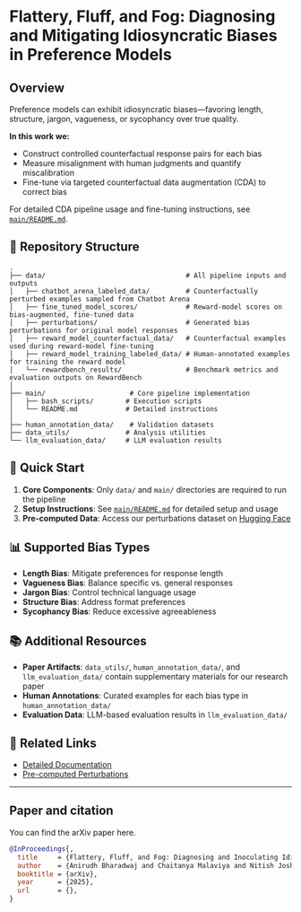 # Flattery, Fluff, and Fog: Diagnosing and Mitigating Idiosyncratic Biases in Preference Models

## Overview

Preference models can exhibit idiosyncratic biases—favoring length, structure, jargon, vagueness, or sycophancy over true quality.  

**In this work we:**

- Construct controlled counterfactual response pairs for each bias  
- Measure misalignment with human judgments and quantify miscalibration  
- Fine-tune via targeted counterfactual data augmentation (CDA) to correct bias  

For detailed CDA pipeline usage and fine-tuning instructions, see [`main/README.md`](main/README.md).

## 📁 Repository Structure

```text
.
├── data/                                   # All pipeline inputs and outputs
│   ├── chatbot_arena_labeled_data/         # Counterfactually perturbed examples sampled from Chatbot Arena
│   ├── fine_tuned_model_scores/            # Reward-model scores on bias-augmented, fine-tuned data
│   ├── perturbations/                      # Generated bias perturbations for original model responses
│   ├── reward_model_counterfactual_data/   # Counterfactual examples used during reward-model fine-tuning
│   ├── reward_model_training_labeled_data/ # Human-annotated examples for training the reward model
│   └── rewardbench_results/                # Benchmark metrics and evaluation outputs on RewardBench
│
├── main/                     # Core pipeline implementation
│   ├── bash_scripts/        # Execution scripts
│   └── README.md            # Detailed instructions
│
├── human_annotation_data/    # Validation datasets
├── data_utils/              # Analysis utilities
└── llm_evaluation_data/     # LLM evaluation results
```

## 🚀 Quick Start

1. **Core Components**: Only `data/` and `main/` directories are required to run the pipeline
2. **Setup Instructions**: See [`main/README.md`](main/README.md) for detailed setup and usage
3. **Pre-computed Data**: Access our perturbations dataset on [Hugging Face](https://huggingface.co/datasets/abharadwaj123/preference-model-perturbations)

## 📊 Supported Bias Types

- **Length Bias**: Mitigate preferences for response length
- **Vagueness Bias**: Balance specific vs. general responses
- **Jargon Bias**: Control technical language usage
- **Structure Bias**: Address format preferences
- **Sycophancy Bias**: Reduce excessive agreeableness

## 📚 Additional Resources

- **Paper Artifacts**: `data_utils/`, `human_annotation_data/`, and `llm_evaluation_data/` contain supplementary materials for our research paper
- **Human Annotations**: Curated examples for each bias type in `human_annotation_data/`
- **Evaluation Data**: LLM-based evaluation results in `llm_evaluation_data/`

## 🔗 Related Links

- [Detailed Documentation](main/README.md)
- [Pre-computed Perturbations](https://huggingface.co/datasets/abharadwaj123/preference-model-perturbations)

---

## Paper and citation

You can find the arXiv paper here.

```bibtex
@InProceedings{,
  title     = {Flattery, Fluff, and Fog: Diagnosing and Inoculating Idiosyncratic Biases in Preference Models},
  author    = {Anirudh Bharadwaj and Chaitanya Malaviya and Nitish Joshi and Mark Yatskar},
  booktitle = {arXiv},
  year      = {2025},
  url       = {},
}
```